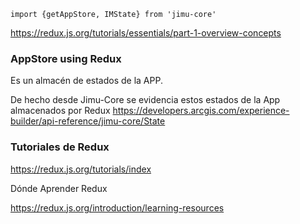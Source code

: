 ```tsx
import {getAppStore, IMState} from 'jimu-core'
```
https://redux.js.org/tutorials/essentials/part-1-overview-concepts

### AppStore using Redux 

Es un almacén de estados de la APP. 

De hecho desde Jimu-Core se evidencia estos estados de la App almacenados por Redux
https://developers.arcgis.com/experience-builder/api-reference/jimu-core/State



### Tutoriales de Redux
https://redux.js.org/tutorials/index

Dónde Aprender Redux

https://redux.js.org/introduction/learning-resources

